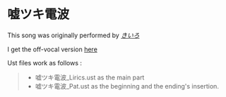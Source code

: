 嘘ツキ電波
=====

This song was originally performed by [*きいろ* ](http://www.nicovideo.jp/watch/sm24927431)

I get the off-vocal version [here](http://www.nicovideo.jp/watch/sm25396494)

Ust files work as follows :
> - 嘘ツキ電波_Lirics.ust as the main part
> - 嘘ツキ電波_Pat.ust as the beginning and the ending's insertion.


